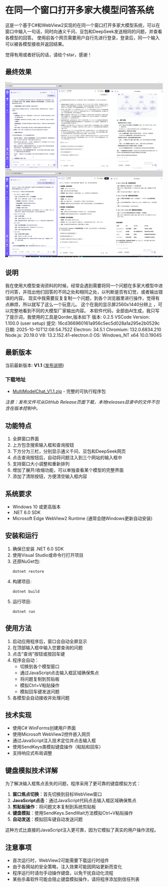 # 在同一个窗口打开多家大模型问答系统

这是一个基于C#和WebView2实现的在同一个窗口打开多家大模型系统，可以在窗口中输入一句话，同时向通义千问、豆包和DeepSeek发送相同的问题，并查看各模型的回答。
使用前各个网页需要用户自行先进行登录，登录后，同一个输入可以被各模型接收并返回结果。

觉得有用或者好玩的话，请给个star，感谢！

## 最终效果

![最终效果](img/最终效果.png)
![最终效果2](img/最终效果2.png)

## 说明
  我在使用大模型查询资料的时候，经常会遇到需要将同一个问题在多家大模型中进行问答，并找出他们回答的不同之处和相同之处，以判断是否有幻觉，或者输出错误的内容。
  现实中我需要反复复制一个问题，到各个浏览器里进行操作，觉得有点麻烦，所以就写了这么一个玩意儿。
  这个在我的显示屏2560x1440分辨上 ，可以完整地看到不同的大模型厂家输出内容。
  本软件代码，全部由AI生成，我只写了提示词，我使用的工具是Qorder,版本如下
  版本: 0.2.5
   VSCode Version: 1.100.0 (user setup)
   提交: 16cd366960161a956c5ec5d028a1a295e2b0529c
   日期: 2025-10-10T12:08:54.752Z
   Electron: 34.5.1
   Chromium: 132.0.6834.210
   Node.js: 20.19.0
   V8: 13.2.152.41-electron.0
   OS: Windows_NT x64 10.0.19045

## 最新版本

当前最新版本: **V1.1** ([发布说明](releases/RELEASE_NOTES_V1.1.md))

### 下载地址
- [MultiModelChat_V1.1.zip](https://github.com/wadereye/MultiModelChatInOneWindow/blob/main/ReleasesFile/MultiModelChat_V1.1.zip) - 完整的可执行程序包

*注意：发布文件可从GitHub Release页面下载，本地releases目录中的文件不包含在版本控制中。*

## 功能特点

1. 全屏窗口界面
2. 上方包含搜索输入框和查询按钮
3. 下方分为三栏，分别显示通义千问、豆包和DeepSeek网页
4. 点击查询按钮后，自动将问题注入到三个网站的输入框中
5. 支持窗口大小调整和重新排列
6. 增加了展开/收缩功能，可以单独查看某个模型的完整界面
7. 添加了清除按钮，方便清空输入框内容

## 系统要求

- Windows 10 或更高版本
- .NET 6.0 SDK
- Microsoft Edge WebView2 Runtime (通常会随Windows更新自动安装)

## 安装和运行

1. 确保已安装 .NET 6.0 SDK
2. 使用Visual Studio或命令行打开项目
3. 还原NuGet包:
   ```
   dotnet restore
   ```
4. 构建项目:
   ```
   dotnet build
   ```
5. 运行项目:
   ```
   dotnet run
   ```

## 使用方法

1. 启动应用程序后，窗口会自动全屏显示
2. 在顶部输入框中输入您要查询的问题
3. 点击"查询"按钮或按回车键
4. 程序会自动：
   - 切换到各个模型窗口
   - 通过JavaScript点击输入框区域确保焦点
   - 将问题复制到剪贴板
   - 模拟Ctrl+V粘贴操作
   - 模拟回车键发送问题
5. 各模型会自动接收并处理问题

## 技术实现

- 使用C# WinForms创建用户界面
- 使用Microsoft WebView2控件嵌入网页
- 通过JavaScript注入技术定位并点击输入框
- 使用SendKeys类模拟键盘操作（粘贴和回车）
- 支持响应式布局调整

## 键盘模拟技术详解

为了解决输入框焦点丢失的问题，程序采用了更可靠的键盘模拟方式：

1. **窗口焦点切换**：首先切换到目标WebView窗口
2. **JavaScript点击**：通过JavaScript代码点击输入框区域确保焦点
3. **剪贴板操作**：将问题文本复制到系统剪贴板
4. **键盘模拟**：使用SendKeys.SendWait方法模拟Ctrl+V粘贴操作
5. **自动发送**：模拟回车键自动发送问题

这种方式比直接的JavaScript注入更可靠，因为它模拟了真实的用户操作流程。

## 注意事项

- 首次运行时，WebView2可能需要下载运行时组件
- 由于各网站的安全策略，注入效果可能因网站更新而变化
- 程序运行时请勿手动操作键盘，以免干扰自动化流程
- 某些杀毒软件可能会阻止键盘模拟操作，请将程序添加到信任列表